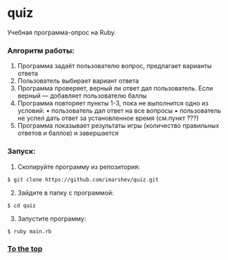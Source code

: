 # quiz
Учебная программа-опрос на Ruby. 

### Алгоритм работы:

1. Программа задаёт пользователю вопрос, предлагает варианты ответа
2. Пользователь выбирает вариант ответа 
3. Программа проверяет, верный ли ответ дал пользователь. Если верный — добавляет пользователю баллы
4. Программа повторяет пункты 1-3, пока не выполнится одно из условий:
• пользователь дал ответ на все вопросы
• пользователь не успел дать ответ за установленное время (см.пункт ???)
5. Программа показывает результаты игры (количество правильных ответов и баллов) и завершается

### Запуск:

1. Скопируйте программу из репозитория:
```
$ git clone https://github.com/imarshev/quiz.git
```
2. Зайдите в папку с программой:
```
$ cd quiz
```
3. Запустите программу:
```
$ ruby main.rb
```

### [To the top](https://github.com/imarshev/quiz#quiz)
